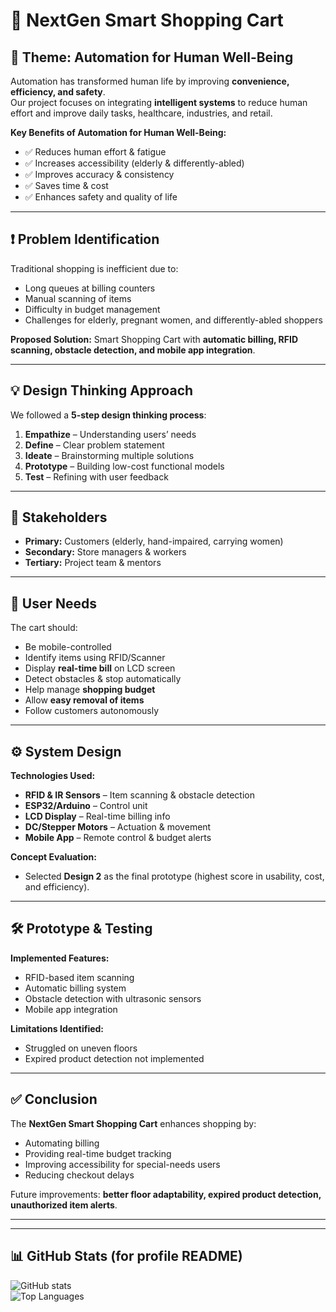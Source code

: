 # 🛒 NextGen Smart Shopping Cart  

## 📌 Theme: Automation for Human Well-Being  
Automation has transformed human life by improving **convenience, efficiency, and safety**.  
Our project focuses on integrating **intelligent systems** to reduce human effort and improve daily tasks, healthcare, industries, and retail.  

**Key Benefits of Automation for Human Well-Being:**  
- ✅ Reduces human effort & fatigue  
- ✅ Increases accessibility (elderly & differently-abled)  
- ✅ Improves accuracy & consistency  
- ✅ Saves time & cost  
- ✅ Enhances safety and quality of life  

---

## ❗ Problem Identification  
Traditional shopping is inefficient due to:  
- Long queues at billing counters  
- Manual scanning of items  
- Difficulty in budget management  
- Challenges for elderly, pregnant women, and differently-abled shoppers  

**Proposed Solution:** Smart Shopping Cart with **automatic billing, RFID scanning, obstacle detection, and mobile app integration**.  

---

## 💡 Design Thinking Approach  
We followed a **5-step design thinking process**:  
1. **Empathize** – Understanding users’ needs  
2. **Define** – Clear problem statement  
3. **Ideate** – Brainstorming multiple solutions  
4. **Prototype** – Building low-cost functional models  
5. **Test** – Refining with user feedback  

---

## 👥 Stakeholders  
- **Primary:** Customers (elderly, hand-impaired, carrying women)  
- **Secondary:** Store managers & workers  
- **Tertiary:** Project team & mentors  

---

## 🔑 User Needs  
The cart should:  
- Be mobile-controlled  
- Identify items using RFID/Scanner  
- Display **real-time bill** on LCD screen  
- Detect obstacles & stop automatically  
- Help manage **shopping budget**  
- Allow **easy removal of items**  
- Follow customers autonomously  

---

## ⚙️ System Design  
**Technologies Used:**  
- **RFID & IR Sensors** – Item scanning & obstacle detection  
- **ESP32/Arduino** – Control unit  
- **LCD Display** – Real-time billing info  
- **DC/Stepper Motors** – Actuation & movement  
- **Mobile App** – Remote control & budget alerts  

**Concept Evaluation:**  
- Selected **Design 2** as the final prototype (highest score in usability, cost, and efficiency).  

---

## 🛠 Prototype & Testing  
**Implemented Features:**  
- RFID-based item scanning  
- Automatic billing system  
- Obstacle detection with ultrasonic sensors  
- Mobile app integration  

**Limitations Identified:**  
- Struggled on uneven floors  
- Expired product detection not implemented  

---

## ✅ Conclusion  
The **NextGen Smart Shopping Cart** enhances shopping by:  
- Automating billing  
- Providing real-time budget tracking  
- Improving accessibility for special-needs users  
- Reducing checkout delays  

Future improvements: **better floor adaptability, expired product detection, unauthorized item alerts**.  

---


---

## 📊 GitHub Stats (for profile README)  
![GitHub stats](https://github-readme-stats.vercel.app/api?username=YOUR_GITHUB_USERNAME&show_icons=true&theme=tokyonight)  
![Top Languages](https://github-readme-stats.vercel.app/api/top-langs/?username=YOUR_GITHUB_USERNAME&layout=compact&theme=tokyonight)  
